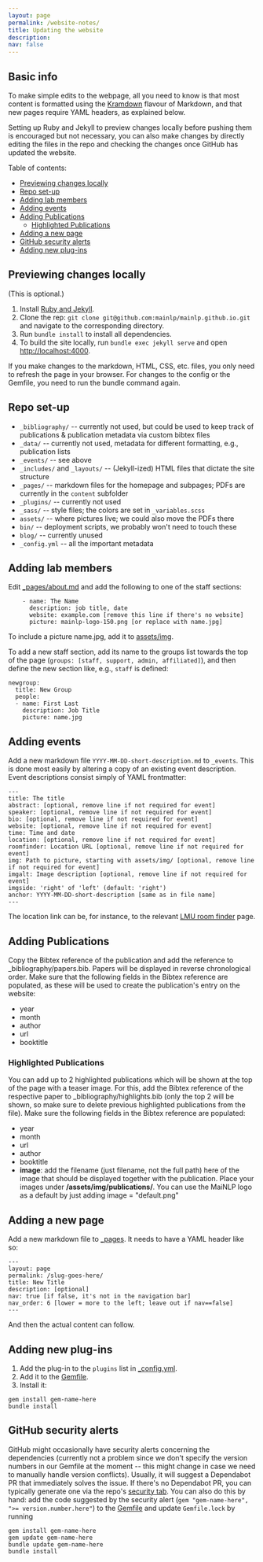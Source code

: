 ```yaml
---
layout: page
permalink: /website-notes/
title: Updating the website
description: 
nav: false
---
```


## Basic info

To make simple edits to the webpage, all you need to know is that most content is formatted using the [Kramdown](https://kramdown.gettalong.org/quickref.html) flavour of Markdown, and that new pages require YAML headers, as explained below.

Setting up Ruby and Jekyll to preview changes locally before pushing them is encouraged but not necessary, you can also make changes by directly editing the files in the repo and checking the changes once GitHub has updated the website.

Table of contents:
- [Previewing changes locally](#previewing-changes-locally)
- [Repo set-up](#repo-set-up)
- [Adding lab members](#adding-lab-members)
- [Adding events](#adding-events)
- [Adding Publications](#adding-publications)
   + [Highlighted Publications](#highlighted-publications)
- [Adding a new page](#adding-a-new-page)
- [GitHub security alerts](#github-security-alerts)
- [Adding new plug-ins](#adding-new-plug-ins)

## Previewing changes locally

(This is optional.)

1. Install [Ruby and Jekyll](https://jekyllrb.com/docs/installation/#guides).
2. Clone the rep: `git clone git@github.com:mainlp/mainlp.github.io.git` and navigate to the corresponding directory.
3. Run `bundle install` to install all dependencies.
4. To build the site locally, run `bundle exec jekyll serve` and open [http://localhost:4000](http://localhost:4000).

If you make changes to the markdown, HTML, CSS, etc. files, you only need to refresh the page in your browser. For changes to the config or the Gemfile, you need to run the bundle command again.

## Repo set-up

- `_bibliography/` -- currently not used, but could be used to keep track of publications & publication metadata via custom bibtex files
- `_data/` -- currently not used, metadata for different formatting, e.g., publication lists
- `_events/` -- see above
- `_includes/` and `_layouts/` -- (Jekyll-ized) HTML files that dictate the site structure
- `_pages/` -- markdown files for the homepage and subpages; PDFs are currently in the `content` subfolder
- `_plugins/` -- currently not used
- `_sass/` -- style files; the colors are set in `_variables.scss`
- `assets/` -- where pictures live; we could also move the PDFs there
- `bin/` -- deployment scripts, we probably won't need to touch these
- `blog/` -- currently unused
- `_config.yml` -- all the important metadata

## Adding lab members

Edit [_pages/about.md](https://github.com/mainlp/mainlp.github.io/blob/main/_pages/about.md) and add the following to one of the staff sections:

```
    - name: The Name
      description: job title, date
      website: example.com [remove this line if there's no website]
      picture: mainlp-logo-150.png [or replace with name.jpg]
```

To include a picture name.jpg, add it to [assets/img](https://github.com/mainlp/mainlp.github.io/tree/main/assets/img).

To add a new staff section, add its name to the groups list towards the top of the page (`groups: [staff, support, admin, affiliated]`), and then define the new section like, e.g., `staff` is defined:

```
newgroup:
  title: New Group
  people:
  - name: First Last
    description: Job Title
    picture: name.jpg
```

## Adding events

Add a new markdown file `YYYY-MM-DD-short-description.md` to `_events`. This is done most easily by altering a copy of an existing event description. Event descriptions consist simply of YAML frontmatter:

```
---
title: The title
abstract: [optional, remove line if not required for event]
speaker: [optional, remove line if not required for event]
bio: [optional, remove line if not required for event]
website: [optional, remove line if not required for event]
time: Time and date
location: [optional, remove line if not required for event]
roomfinder: Location URL [optional, remove line if not required for event]
img: Path to picture, starting with assets/img/ [optional, remove line if not required for event]
imgalt: Image description [optional, remove line if not required for event]
imgside: 'right' of 'left' (default: 'right')
anchor: YYYY-MM-DD-short-description [same as in file name]
---
```

The location link can be, for instance, to the relevant [LMU room finder](https://www.lmu.de/raumfinder/#/) page.

## Adding Publications

Copy the Bibtex reference of the publication and add the reference to _bibliography/papers.bib. Papers will be displayed in reverse chronological order. Make sure that the following fields in the Bibtex reference are populated, as these will be used to create the publication's entry on the website:
 - year
 - month
 - author
 - url
 - booktitle

### Highlighted Publications
You can add up to 2 highlighted publications which will be shown at the top of the page with a teaser image. For this, add the Bibtex reference of the respective paper to _bibliography/highlights.bib (only the top 2 will be shown, so make sure to delete previous highlighted publications from the file). Make sure the following fields in the Bibtex reference are populated:
 - year
 - month
 - url
 - author
 - booktitle
 - **image**: add the filename (just filename, not the full path) here of the image that should be displayed together with the publication. Place your images under **/assets/img/publications/**. You can use the MaiNLP logo as a default by just adding image = "default.png"

## Adding a new page

Add a new markdown file to [_pages](https://github.com/mainlp/mainlp.github.io/tree/main/_pages).
It needs to have a YAML header like so:
```
---
layout: page
permalink: /slug-goes-here/
title: New Title
description: [optional]
nav: true [if false, it's not in the navigation bar]
nav_order: 6 [lower = more to the left; leave out if nav==false]
---
```

And then the actual content can follow.

## Adding new plug-ins

1. Add the plug-in to the `plugins` list in [_config.yml](https://github.com/mainlp/mainlp.github.io/blob/main/_config.yml).
2. Add it to the [Gemfile](https://github.com/mainlp/mainlp.github.io/blob/main/Gemfile).
3. Install it:
```
gem install gem-name-here
bundle install
```

## GitHub security alerts

GitHub might occasionally have security alerts concerning the dependencies (currently not a problem since we don't specify the version numbers in our Gemfile at the moment -- this might change in case we need to manually handle version conflicts). Usually, it will suggest a Dependabot PR that immediately solves the issue.
If there's no Dependabot PR, you can typically generate one via the repo's [security tab](https://github.com/mainlp/mainlp.github.io/security). 
You can also do this by hand: add the code suggested by the security alert (`gem "gem-name-here", ">= version.number.here"`) to the [Gemfile](https://github.com/mainlp/mainlp.github.io/blob/main/Gemfile) and update `Gemfile.lock` by running
```
gem install gem-name-here
gem update gem-name-here
bundle update gem-name-here
bundle install
```
